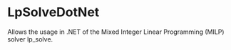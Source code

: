 # LpSolveDotNet
Allows the usage in .NET of the Mixed Integer Linear Programming (MILP) solver lp_solve.
